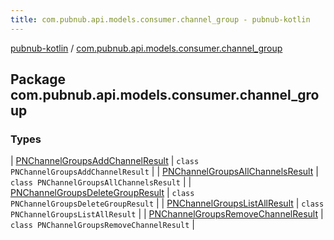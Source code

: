 ```yaml
---
title: com.pubnub.api.models.consumer.channel_group - pubnub-kotlin
---
```


[pubnub-kotlin](../index.html) / [com.pubnub.api.models.consumer.channel_group](./index.html)

## Package com.pubnub.api.models.consumer.channel_group

### Types

| [PNChannelGroupsAddChannelResult](-p-n-channel-groups-add-channel-result/index.html) | `class PNChannelGroupsAddChannelResult` |
| [PNChannelGroupsAllChannelsResult](-p-n-channel-groups-all-channels-result/index.html) | `class PNChannelGroupsAllChannelsResult` |
| [PNChannelGroupsDeleteGroupResult](-p-n-channel-groups-delete-group-result/index.html) | `class PNChannelGroupsDeleteGroupResult` |
| [PNChannelGroupsListAllResult](-p-n-channel-groups-list-all-result/index.html) | `class PNChannelGroupsListAllResult` |
| [PNChannelGroupsRemoveChannelResult](-p-n-channel-groups-remove-channel-result/index.html) | `class PNChannelGroupsRemoveChannelResult` |


